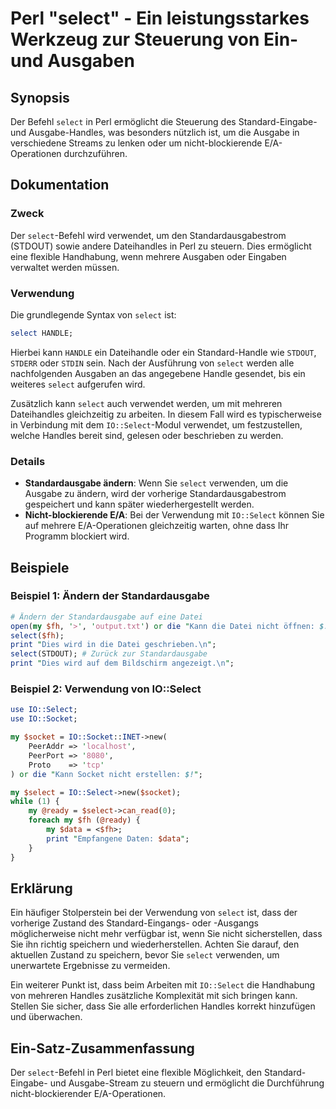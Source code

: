 <!--
Meta Description: # Perl "select" - Ein leistungsstarkes Werkzeug zur Steuerung von Ein- und Ausgaben ## Synopsis Der Befehl `select` in Perl ermöglicht die Steuerung d...
Meta Keywords: select, der, die, ein, sie
-->

# Perl "select" - Ein leistungsstarkes Werkzeug zur Steuerung von Ein- und Ausgaben

## Synopsis
Der Befehl `select` in Perl ermöglicht die Steuerung des Standard-Eingabe- und Ausgabe-Handles, was besonders nützlich ist, um die Ausgabe in verschiedene Streams zu lenken oder um nicht-blockierende E/A-Operationen durchzuführen.

## Dokumentation
### Zweck
Der `select`-Befehl wird verwendet, um den Standardausgabestrom (STDOUT) sowie andere Dateihandles in Perl zu steuern. Dies ermöglicht eine flexible Handhabung, wenn mehrere Ausgaben oder Eingaben verwaltet werden müssen.

### Verwendung
Die grundlegende Syntax von `select` ist:

```perl
select HANDLE;
```

Hierbei kann `HANDLE` ein Dateihandle oder ein Standard-Handle wie `STDOUT`, `STDERR` oder `STDIN` sein. Nach der Ausführung von `select` werden alle nachfolgenden Ausgaben an das angegebene Handle gesendet, bis ein weiteres `select` aufgerufen wird.

Zusätzlich kann `select` auch verwendet werden, um mit mehreren Dateihandles gleichzeitig zu arbeiten. In diesem Fall wird es typischerweise in Verbindung mit dem `IO::Select`-Modul verwendet, um festzustellen, welche Handles bereit sind, gelesen oder beschrieben zu werden.

### Details
- **Standardausgabe ändern**: Wenn Sie `select` verwenden, um die Ausgabe zu ändern, wird der vorherige Standardausgabestrom gespeichert und kann später wiederhergestellt werden.
- **Nicht-blockierende E/A**: Bei der Verwendung mit `IO::Select` können Sie auf mehrere E/A-Operationen gleichzeitig warten, ohne dass Ihr Programm blockiert wird.

## Beispiele
### Beispiel 1: Ändern der Standardausgabe
```perl
# Ändern der Standardausgabe auf eine Datei
open(my $fh, '>', 'output.txt') or die "Kann die Datei nicht öffnen: $!";
select($fh);
print "Dies wird in die Datei geschrieben.\n";
select(STDOUT); # Zurück zur Standardausgabe
print "Dies wird auf dem Bildschirm angezeigt.\n";
```

### Beispiel 2: Verwendung von IO::Select
```perl
use IO::Select;
use IO::Socket;

my $socket = IO::Socket::INET->new(
    PeerAddr => 'localhost',
    PeerPort => '8080',
    Proto    => 'tcp'
) or die "Kann Socket nicht erstellen: $!";

my $select = IO::Select->new($socket);
while (1) {
    my @ready = $select->can_read(0);
    foreach my $fh (@ready) {
        my $data = <$fh>;
        print "Empfangene Daten: $data";
    }
}
```

## Erklärung
Ein häufiger Stolperstein bei der Verwendung von `select` ist, dass der vorherige Zustand des Standard-Eingangs- oder -Ausgangs möglicherweise nicht mehr verfügbar ist, wenn Sie nicht sicherstellen, dass Sie ihn richtig speichern und wiederherstellen. Achten Sie darauf, den aktuellen Zustand zu speichern, bevor Sie `select` verwenden, um unerwartete Ergebnisse zu vermeiden.

Ein weiterer Punkt ist, dass beim Arbeiten mit `IO::Select` die Handhabung von mehreren Handles zusätzliche Komplexität mit sich bringen kann. Stellen Sie sicher, dass Sie alle erforderlichen Handles korrekt hinzufügen und überwachen.

## Ein-Satz-Zusammenfassung
Der `select`-Befehl in Perl bietet eine flexible Möglichkeit, den Standard-Eingabe- und Ausgabe-Stream zu steuern und ermöglicht die Durchführung nicht-blockierender E/A-Operationen.